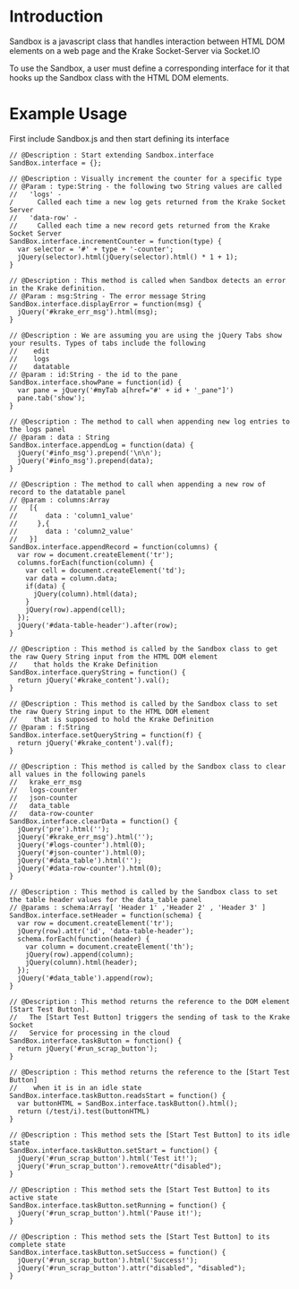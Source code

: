 Introduction
=======

Sandbox is a javascript class that handles interaction between HTML DOM elements on a web page and the 
Krake Socket-Server via Socket.IO

To use the Sandbox, a user must define a corresponding interface for it that hooks up the Sandbox class with the 
HTML DOM elements. 

Example Usage
=======
  
First include Sandbox.js and then start defining its interface

    // @Description : Start extending Sandbox.interface
    SandBox.interface = {};

    // @Description : Visually increment the counter for a specific type
    // @Param : type:String - the following two String values are called
    //   'logs' -
    /      Called each time a new log gets returned from the Krake Socket Server
    //   'data-row' - 
    //     Called each time a new record gets returned from the Krake Socket Server
    SandBox.interface.incrementCounter = function(type) {
      var selector = '#' + type + '-counter';
      jQuery(selector).html(jQuery(selector).html() * 1 + 1);
    }

    // @Description : This method is called when Sandbox detects an error in the Krake definition.
    // @Param : msg:String - The error message String
    SandBox.interface.displayError = function(msg) {
      jQuery('#krake_err_msg').html(msg);
    }

    // @Description : We are assuming you are using the jQuery Tabs show your results. Types of tabs include the following
    //    edit
    //    logs
    //    datatable
    // @param : id:String - the id to the pane
    SandBox.interface.showPane = function(id) {
      var pane = jQuery('#myTab a[href="#' + id + '_pane"]')
      pane.tab('show');
    }

    // @Description : The method to call when appending new log entries to the logs panel
    // @param : data : String
    SandBox.interface.appendLog = function(data) {
      jQuery('#info_msg').prepend('\n\n');    
      jQuery('#info_msg').prepend(data);
    }

    // @Description : The method to call when appending a new row of record to the datatable panel
    // @param : columns:Array
    //   [{
    //       data : 'column1_value'
    //     },{
    //       data : 'column2_value'
    //   }]
    SandBox.interface.appendRecord = function(columns) {
      var row = document.createElement('tr');
      columns.forEach(function(column) {
        var cell = document.createElement('td');
        var data = column.data;
        if(data) {
          jQuery(column).html(data);
        }
        jQuery(row).append(cell);
      });
      jQuery('#data-table-header').after(row);  
    } 

    // @Description : This method is called by the Sandbox class to get the raw Query String input from the HTML DOM element
    //    that holds the Krake Definition
    SandBox.interface.queryString = function() {
      return jQuery('#krake_content').val();
    }

    // @Description : This method is called by the Sandbox class to set the raw Query String input to the HTML DOM element
    //    that is supposed to hold the Krake Definition
    // @param : f:String
    SandBox.interface.setQueryString = function(f) {
      return jQuery('#krake_content').val(f);
    }

    // @Description : This method is called by the Sandbox class to clear all values in the following panels
    //   krake_err_msg
    //   logs-counter
    //   json-counter 
    //   data_table
    //   data-row-counter
    SandBox.interface.clearData = function() { 
      jQuery('pre').html('');
      jQuery('#krake_err_msg').html('');  
      jQuery('#logs-counter').html(0);
      jQuery('#json-counter').html(0);    
      jQuery('#data_table').html('');
      jQuery('#data-row-counter').html(0);  
    }

    // @Description : This method is called by the Sandbox class to set the table header values for the data_table panel
    // @params : schema:Array[ 'Header 1' ,'Header 2' , 'Header 3' ]
    SandBox.interface.setHeader = function(schema) {
      var row = document.createElement('tr');
      jQuery(row).attr('id', 'data-table-header');
      schema.forEach(function(header) {
        var column = document.createElement('th');
        jQuery(row).append(column);
        jQuery(column).html(header);
      });
      jQuery('#data_table').append(row);
    } 

    // @Description : This method returns the reference to the DOM element [Start Test Button]. 
    //   The [Start Test Button] triggers the sending of task to the Krake Socket 
    //   Service for processing in the cloud
    SandBox.interface.taskButton = function() {
      return jQuery('#run_scrap_button');
    }

    // @Description : This method returns the reference to the [Start Test Button]
    //    when it is in an idle state
    SandBox.interface.taskButton.readsStart = function() {
      var buttonHTML = SandBox.interface.taskButton().html();
      return (/test/i).test(buttonHTML)
    }

    // @Description : This method sets the [Start Test Button] to its idle state
    SandBox.interface.taskButton.setStart = function() {
      jQuery('#run_scrap_button').html('Test it!');
      jQuery('#run_scrap_button').removeAttr("disabled");
    } 

    // @Description : This method sets the [Start Test Button] to its active state
    SandBox.interface.taskButton.setRunning = function() {
      jQuery('#run_scrap_button').html('Pause it!');
    } 

    // @Description : This method sets the [Start Test Button] to its complete state
    SandBox.interface.taskButton.setSuccess = function() {
      jQuery('#run_scrap_button').html('Success!'); 
      jQuery('#run_scrap_button').attr("disabled", "disabled");
    }



